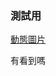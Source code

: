 ### 測試用


[動態圖片](https://raw.githubusercontent.com/robertbasement/robertbasement.github.io/master/blog_content/interactive_fig/ploty_test.html)

有看到嗎
